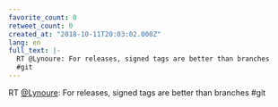 ```yaml
---
favorite_count: 0
retweet_count: 0
created_at: "2018-10-11T20:03:02.000Z"
lang: en
full_text: |-
  RT @Lynoure: For releases, signed tags are better than branches
  #git
---
```


RT [@Lynoure](https://twitter.com/Lynoure): For releases, signed tags are better
than branches #git
